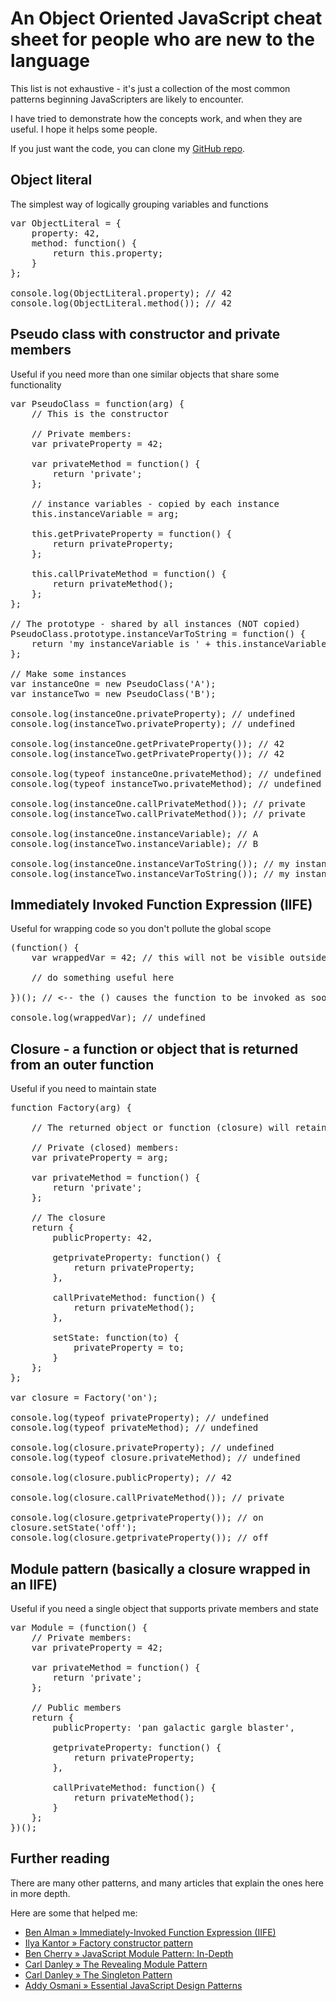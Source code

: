 # An Object Oriented JavaScript cheat sheet for people who are new to the language

This list is not exhaustive - it's just a collection of the most common patterns beginning JavaScripters are likely to encounter.

I have tried to demonstrate how the concepts work, and when they are useful. I hope it helps some people.

If you just want the code, you can clone my [GitHub repo](https://github.com/JimSangwine/oop-js-cheat-sheet).

## Object literal
The simplest way of logically grouping variables and functions

<pre lang="js" toggle="no">
var ObjectLiteral = {
    property: 42,
    method: function() {
        return this.property;
    }
};

console.log(ObjectLiteral.property); // 42
console.log(ObjectLiteral.method()); // 42
</pre>

## Pseudo class with constructor and private members
Useful if you need more than one similar objects that share some functionality

<pre lang="js" toggle="no">
var PseudoClass = function(arg) {
    // This is the constructor

    // Private members:
    var privateProperty = 42;

    var privateMethod = function() {
        return 'private';
    };

    // instance variables - copied by each instance
    this.instanceVariable = arg;

    this.getPrivateProperty = function() {
        return privateProperty;
    };

    this.callPrivateMethod = function() {
        return privateMethod();
    };
};

// The prototype - shared by all instances (NOT copied)
PseudoClass.prototype.instanceVarToString = function() {
    return 'my instanceVariable is ' + this.instanceVariable;
};

// Make some instances
var instanceOne = new PseudoClass('A');
var instanceTwo = new PseudoClass('B');

console.log(instanceOne.privateProperty); // undefined
console.log(instanceTwo.privateProperty); // undefined

console.log(instanceOne.getPrivateProperty()); // 42
console.log(instanceTwo.getPrivateProperty()); // 42

console.log(typeof instanceOne.privateMethod); // undefined
console.log(typeof instanceTwo.privateMethod); // undefined

console.log(instanceOne.callPrivateMethod()); // private
console.log(instanceTwo.callPrivateMethod()); // private

console.log(instanceOne.instanceVariable); // A
console.log(instanceTwo.instanceVariable); // B

console.log(instanceOne.instanceVarToString()); // my instanceVariable is A
console.log(instanceTwo.instanceVarToString()); // my instanceVariable is B
</pre>

## Immediately Invoked Function Expression (IIFE)
Useful for wrapping code so you don't pollute the global scope

<pre lang="js" toggle="no">
(function() {
    var wrappedVar = 42; // this will not be visible outside the function's scope

    // do something useful here

})(); // <-- the () causes the function to be invoked as soon as it is created

console.log(wrappedVar); // undefined
</pre>

## Closure - a function or object that is returned from an outer function
Useful if you need to maintain state

<pre lang="js" toggle="no">
function Factory(arg) {

    // The returned object or function (closure) will retain access to this function's scope

    // Private (closed) members:
    var privateProperty = arg;

    var privateMethod = function() {
        return 'private';
    };

    // The closure
    return {
        publicProperty: 42,

        getprivateProperty: function() {
            return privateProperty;
        },

        callPrivateMethod: function() {
            return privateMethod();
        },

        setState: function(to) {
            privateProperty = to;
        }
    };
};

var closure = Factory('on');

console.log(typeof privateProperty); // undefined
console.log(typeof privateMethod); // undefined

console.log(closure.privateProperty); // undefined
console.log(typeof closure.privateMethod); // undefined

console.log(closure.publicProperty); // 42

console.log(closure.callPrivateMethod()); // private

console.log(closure.getprivateProperty()); // on
closure.setState('off');
console.log(closure.getprivateProperty()); // off
</pre>

## Module pattern (basically a closure wrapped in an IIFE)
Useful if you need a single object that supports private members and state

<pre lang="js" toggle="no">
var Module = (function() {
    // Private members:
    var privateProperty = 42;

    var privateMethod = function() {
        return 'private';
    };

    // Public members
    return {
        publicProperty: 'pan galactic gargle blaster',

        getprivateProperty: function() {
            return privateProperty;
        },

        callPrivateMethod: function() {
            return privateMethod();
        }
    };
})();
</pre>

## Further reading

There are many other patterns, and many articles that explain the ones here in more depth.

Here are some that helped me:

 - [Ben Alman &raquo; Immediately-Invoked Function Expression (IIFE)](http://benalman.com/news/2010/11/immediately-invoked-function-expression/)
 - [Ilya Kantor &raquo; Factory constructor pattern](http://javascript.info/tutorial/factory-constructor-pattern)
 - [Ben Cherry &raquo; JavaScript Module Pattern: In-Depth](http://www.adequatelygood.com/JavaScript-Module-Pattern-In-Depth.html)
 - [Carl Danley &raquo; The Revealing Module Pattern](https://carldanley.com/js-revealing-module-pattern/)
 - [Carl Danley &raquo; The Singleton Pattern](https://carldanley.com/js-singleton-pattern/)
 - [Addy Osmani &raquo; Essential JavaScript Design Patterns](http://addyosmani.com/resources/essentialjsdesignpatterns/book/)